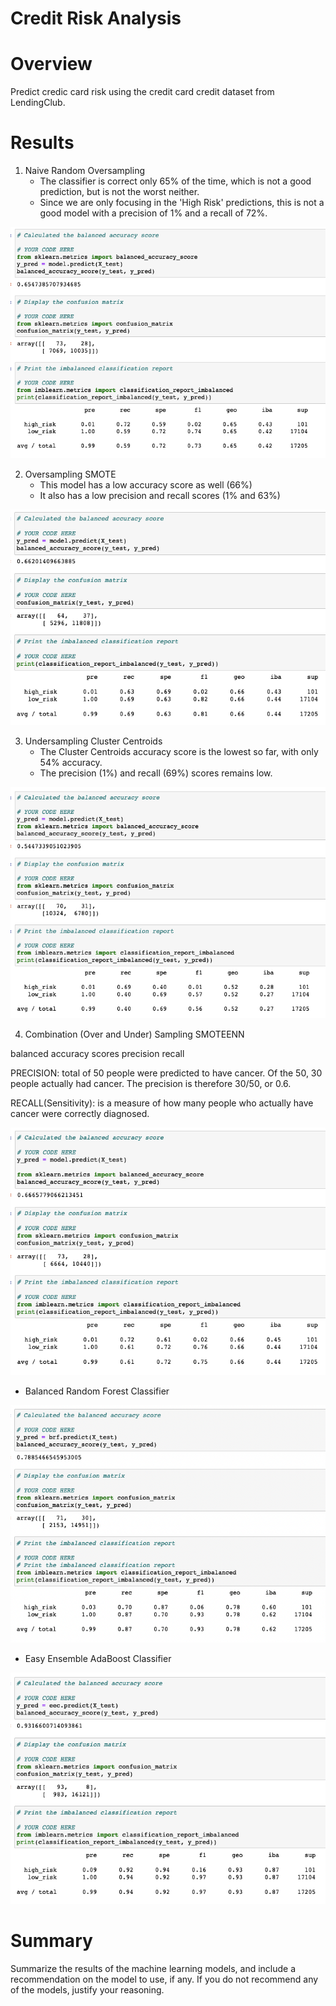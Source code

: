 # Credit Risk Analysis

# Overview
Predict credic card risk using the credit card credit dataset from LendingClub.

# Results

1. Naive Random Oversampling
   - The classifier is correct only 65% of the time, which is not a good prediction, but is not the worst neither.
   - Since we are only focusing in the 'High Risk' predictions, this is not a good model with a precision of 1% and a recall of 72%.

<img src='https://github.com/juliomeza/Credit_Risk_Analysis/blob/main/screenshots/1-NaiveRandomOversampling.png'>

2. Oversampling SMOTE
   - This model has a low accuracy score as well (66%)
   - It also has a low precision and recall scores (1% and 63%)

<img src='https://github.com/juliomeza/Credit_Risk_Analysis/blob/main/screenshots/2-OversamplingSMOTE.png'>

3. Undersampling Cluster Centroids
   - The Cluster Centroids accuracy score is the lowest so far, with only 54% accuracy.
   - The precision (1%) and recall (69%) scores remains low.

<img src='https://github.com/juliomeza/Credit_Risk_Analysis/blob/main/screenshots/3-UndersamplingClusterCentroids.png'>

4. Combination (Over and Under) Sampling SMOTEENN



balanced accuracy scores
precision
recall

PRECISION: total of 50 people were predicted to have cancer. Of the 50, 30 people actually had cancer. The precision is therefore 30/50, or 0.6.

RECALL(Sensitivity): is a measure of how many people who actually have cancer were correctly diagnosed.


<img src='https://github.com/juliomeza/Credit_Risk_Analysis/blob/main/screenshots/4-SMOTEENN.png'>

- Balanced Random Forest Classifier
<img src='https://github.com/juliomeza/Credit_Risk_Analysis/blob/main/screenshots/5-BalancedRandomForestClassifier.png'>

- Easy Ensemble AdaBoost Classifier
<img src='https://github.com/juliomeza/Credit_Risk_Analysis/blob/main/screenshots/6-EasyEnsembleAdaBoostClassifier.png'>


# Summary
Summarize the results of the machine learning models, and include a recommendation on the model to use, if any. If you do not recommend any of the models, justify your reasoning.


